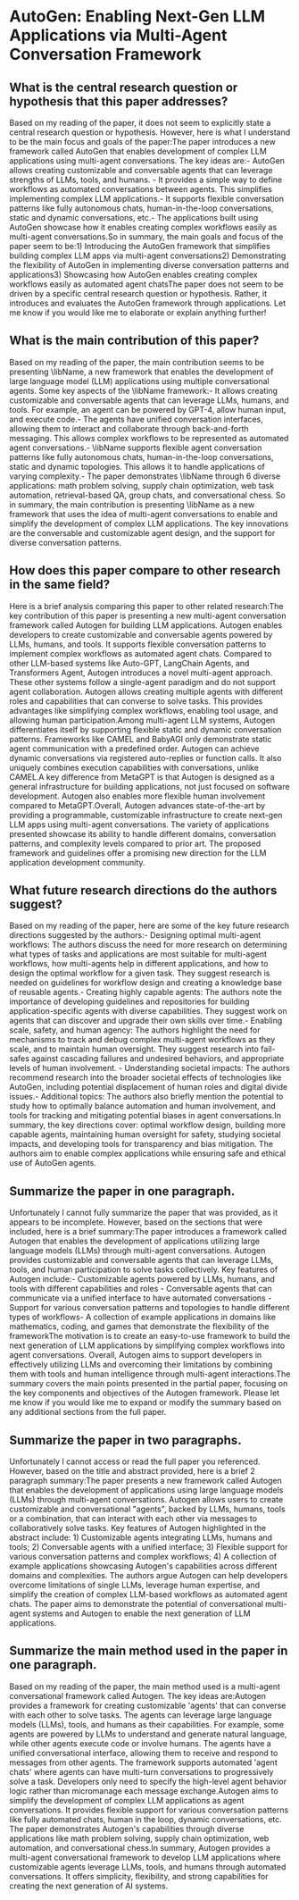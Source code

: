 # AutoGen: Enabling Next-Gen LLM Applications via Multi-Agent Conversation   Framework

## What is the central research question or hypothesis that this paper addresses?

Based on my reading of the paper, it does not seem to explicitly state a central research question or hypothesis. However, here is what I understand to be the main focus and goals of the paper:The paper introduces a new framework called AutoGen that enables development of complex LLM applications using multi-agent conversations. The key ideas are:- AutoGen allows creating customizable and conversable agents that can leverage strengths of LLMs, tools, and humans. - It provides a simple way to define workflows as automated conversations between agents. This simplifies implementing complex LLM applications.- It supports flexible conversation patterns like fully autonomous chats, human-in-the-loop conversations, static and dynamic conversations, etc.- The applications built using AutoGen showcase how it enables creating complex workflows easily as multi-agent conversations.So in summary, the main goals and focus of the paper seem to be:1) Introducing the AutoGen framework that simplifies building complex LLM apps via multi-agent conversations2) Demonstrating the flexibility of AutoGen in implementing diverse conversation patterns and applications3) Showcasing how AutoGen enables creating complex workflows easily as automated agent chatsThe paper does not seem to be driven by a specific central research question or hypothesis. Rather, it introduces and evaluates the AutoGen framework through applications. Let me know if you would like me to elaborate or explain anything further!


## What is the main contribution of this paper?

Based on my reading of the paper, the main contribution seems to be presenting \libName, a new framework that enables the development of large language model (LLM) applications using multiple conversational agents. Some key aspects of the \libName framework:- It allows creating customizable and conversable agents that can leverage LLMs, humans, and tools. For example, an agent can be powered by GPT-4, allow human input, and execute code.- The agents have unified conversation interfaces, allowing them to interact and collaborate through back-and-forth messaging. This allows complex workflows to be represented as automated agent conversations.- \libName supports flexible agent conversation patterns like fully autonomous chats, human-in-the-loop conversations, static and dynamic topologies. This allows it to handle applications of varying complexity.- The paper demonstrates \libName through 6 diverse applications: math problem solving, supply chain optimization, web task automation, retrieval-based QA, group chats, and conversational chess. So in summary, the main contribution is presenting \libName as a new framework that uses the idea of multi-agent conversations to enable and simplify the development of complex LLM applications. The key innovations are the conversable and customizable agent design, and the support for diverse conversation patterns.


## How does this paper compare to other research in the same field?

Here is a brief analysis comparing this paper to other related research:The key contribution of this paper is presenting a new multi-agent conversation framework called Autogen for building LLM applications. Autogen enables developers to create customizable and conversable agents powered by LLMs, humans, and tools. It supports flexible conversation patterns to implement complex workflows as automated agent chats. Compared to other LLM-based systems like Auto-GPT, LangChain Agents, and Transformers Agent, Autogen introduces a novel multi-agent approach. These other systems follow a single-agent paradigm and do not support agent collaboration. Autogen allows creating multiple agents with different roles and capabilities that can converse to solve tasks. This provides advantages like simplifying complex workflows, enabling tool usage, and allowing human participation.Among multi-agent LLM systems, Autogen differentiates itself by supporting flexible static and dynamic conversation patterns. Frameworks like CAMEL and BabyAGI only demonstrate static agent communication with a predefined order. Autogen can achieve dynamic conversations via registered auto-replies or function calls. It also uniquely combines execution capabilities with conversations, unlike CAMEL.A key difference from MetaGPT is that Autogen is designed as a general infrastructure for building applications, not just focused on software development. Autogen also enables more flexible human involvement compared to MetaGPT.Overall, Autogen advances state-of-the-art by providing a programmable, customizable infrastructure to create next-gen LLM apps using multi-agent conversations. The variety of applications presented showcase its ability to handle different domains, conversation patterns, and complexity levels compared to prior art. The proposed framework and guidelines offer a promising new direction for the LLM application development community.


## What future research directions do the authors suggest?

Based on my reading of the paper, here are some of the key future research directions suggested by the authors:- Designing optimal multi-agent workflows: The authors discuss the need for more research on determining what types of tasks and applications are most suitable for multi-agent workflows, how multi-agents help in different applications, and how to design the optimal workflow for a given task. They suggest research is needed on guidelines for workflow design and creating a knowledge base of reusable agents.- Creating highly capable agents: The authors note the importance of developing guidelines and repositories for building application-specific agents with diverse capabilities. They suggest work on agents that can discover and upgrade their own skills over time.- Enabling scale, safety, and human agency: The authors highlight the need for mechanisms to track and debug complex multi-agent workflows as they scale, and to maintain human oversight. They suggest research into fail-safes against cascading failures and undesired behaviors, and appropriate levels of human involvement. - Understanding societal impacts: The authors recommend research into the broader societal effects of technologies like AutoGen, including potential displacement of human roles and digital divide issues.- Additional topics: The authors also briefly mention the potential to study how to optimally balance automation and human involvement, and tools for tracking and mitigating potential biases in agent conversations.In summary, the key directions cover: optimal workflow design, building more capable agents, maintaining human oversight for safety, studying societal impacts, and developing tools for transparency and bias mitigation. The authors aim to enable complex applications while ensuring safe and ethical use of AutoGen agents.


## Summarize the paper in one paragraph.

Unfortunately I cannot fully summarize the paper that was provided, as it appears to be incomplete. However, based on the sections that were included, here is a brief summary:The paper introduces a framework called Autogen that enables the development of applications utilizing large language models (LLMs) through multi-agent conversations. Autogen provides customizable and conversable agents that can leverage LLMs, tools, and human participation to solve tasks collectively. Key features of Autogen include:- Customizable agents powered by LLMs, humans, and tools with different capabilities and roles - Conversable agents that can communicate via a unified interface to have automated conversations - Support for various conversation patterns and topologies to handle different types of workflows- A collection of example applications in domains like mathematics, coding, and games that demonstrate the flexibility of the frameworkThe motivation is to create an easy-to-use framework to build the next generation of LLM applications by simplifying complex workflows into agent conversations. Overall, Autogen aims to support developers in effectively utilizing LLMs and overcoming their limitations by combining them with tools and human intelligence through multi-agent interactions.The summary covers the main points presented in the partial paper, focusing on the key components and objectives of the Autogen framework. Please let me know if you would like me to expand or modify the summary based on any additional sections from the full paper.


## Summarize the paper in two paragraphs.

Unfortunately I cannot access or read the full paper you referenced. However, based on the title and abstract provided, here is a brief 2 paragraph summary:The paper presents a new framework called Autogen that enables the development of applications using large language models (LLMs) through multi-agent conversations. Autogen allows users to create customizable and conversational "agents", backed by LLMs, humans, tools or a combination, that can interact with each other via messages to collaboratively solve tasks. Key features of Autogen highlighted in the abstract include: 1) Customizable agents integrating LLMs, humans and tools; 2) Conversable agents with a unified interface; 3) Flexible support for various conversation patterns and complex workflows; 4) A collection of example applications showcasing Autogen's capabilities across different domains and complexities. The authors argue Autogen can help developers overcome limitations of single LLMs, leverage human expertise, and simplify the creation of complex LLM-based workflows as automated agent chats. The paper aims to demonstrate the potential of conversational multi-agent systems and Autogen to enable the next generation of LLM applications.


## Summarize the main method used in the paper in one paragraph.

Based on my reading of the paper, the main method used is a multi-agent conversational framework called Autogen. The key ideas are:Autogen provides a framework for creating customizable 'agents' that can converse with each other to solve tasks. The agents can leverage large language models (LLMs), tools, and humans as their capabilities. For example, some agents are powered by LLMs to understand and generate natural language, while other agents execute code or involve humans. The agents have a unified conversational interface, allowing them to receive and respond to messages from other agents. The framework supports automated 'agent chats' where agents can have multi-turn conversations to progressively solve a task. Developers only need to specify the high-level agent behavior logic rather than micromanage each message exchange.Autogen aims to simplify the development of complex LLM applications as agent conversations. It provides flexible support for various conversation patterns like fully automated chats, human in the loop, dynamic conversations, etc. The paper demonstrates Autogen's capabilities through diverse applications like math problem solving, supply chain optimization, web automation, and conversational chess.In summary, Autogen provides a multi-agent conversational framework to develop LLM applications where customizable agents leverage LLMs, tools, and humans through automated conversations. It offers simplicity, flexibility, and strong capabilities for creating the next generation of AI systems.
